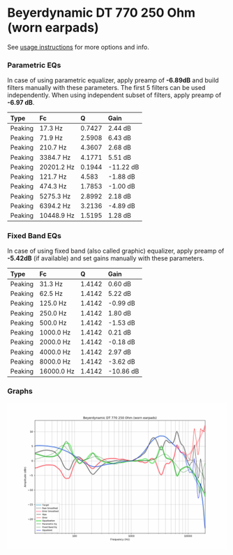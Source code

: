 # Beyerdynamic DT 770 250 Ohm (worn earpads)
See [usage instructions](https://github.com/jaakkopasanen/AutoEq#usage) for more options and info.

### Parametric EQs
In case of using parametric equalizer, apply preamp of **-6.89dB** and build filters manually
with these parameters. The first 5 filters can be used independently.
When using independent subset of filters, apply preamp of **-6.97 dB**.

| Type    | Fc         |      Q | Gain      |
|:--------|:-----------|:-------|:----------|
| Peaking | 17.3 Hz    | 0.7427 | 2.44 dB   |
| Peaking | 71.9 Hz    | 2.5908 | 6.43 dB   |
| Peaking | 210.7 Hz   | 4.3607 | 2.68 dB   |
| Peaking | 3384.7 Hz  | 4.1771 | 5.51 dB   |
| Peaking | 20201.2 Hz | 0.1944 | -11.22 dB |
| Peaking | 121.7 Hz   | 4.583  | -1.88 dB  |
| Peaking | 474.3 Hz   | 1.7853 | -1.00 dB  |
| Peaking | 5275.3 Hz  | 2.8992 | 2.18 dB   |
| Peaking | 6394.2 Hz  | 3.2136 | -4.89 dB  |
| Peaking | 10448.9 Hz | 1.5195 | 1.28 dB   |

### Fixed Band EQs
In case of using fixed band (also called graphic) equalizer, apply preamp of **-5.42dB**
(if available) and set gains manually with these parameters.

| Type    | Fc         |      Q | Gain      |
|:--------|:-----------|:-------|:----------|
| Peaking | 31.3 Hz    | 1.4142 | 0.60 dB   |
| Peaking | 62.5 Hz    | 1.4142 | 5.22 dB   |
| Peaking | 125.0 Hz   | 1.4142 | -0.99 dB  |
| Peaking | 250.0 Hz   | 1.4142 | 1.80 dB   |
| Peaking | 500.0 Hz   | 1.4142 | -1.53 dB  |
| Peaking | 1000.0 Hz  | 1.4142 | 0.21 dB   |
| Peaking | 2000.0 Hz  | 1.4142 | -0.18 dB  |
| Peaking | 4000.0 Hz  | 1.4142 | 2.97 dB   |
| Peaking | 8000.0 Hz  | 1.4142 | -3.62 dB  |
| Peaking | 16000.0 Hz | 1.4142 | -10.86 dB |

### Graphs
![](./Beyerdynamic%20DT%20770%20250%20Ohm%20(worn%20earpads).png)